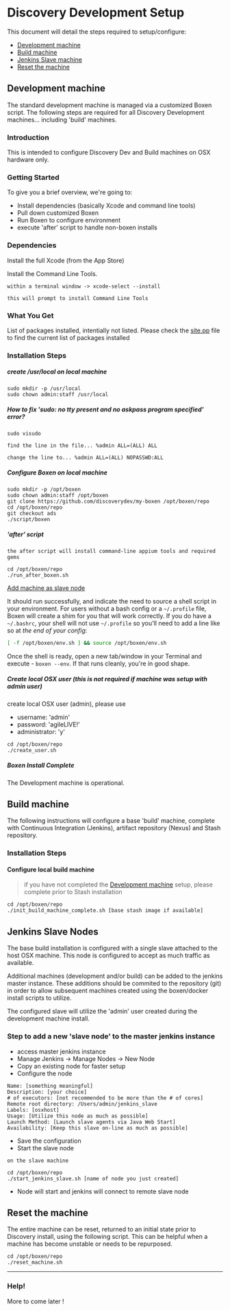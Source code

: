 # Discovery Development Setup

This document will detail the steps required to setup/configure:
* [Development machine](#development-machine)
* [Build machine](#build-machine)
* [Jenkins Slave machine](#jenkins-slave-machine)
* [Reset the machine](#reset-the-machine)

## Development machine

The standard development machine is managed via a customized Boxen script.  The following steps are required for all Discovery Development machines... including 'build' machines.

### Introduction

This is intended to configure Discovery Dev and Build machines on OSX hardware only.

### Getting Started

To give you a brief overview, we're going to:

* Install dependencies (basically Xcode and command line tools)
* Pull down customized Boxen
* Run Boxen to configure environment
* execute 'after' script to handle non-boxen installs

### Dependencies

Install the full Xcode (from the App Store) 

Install the Command Line Tools.
```
within a terminal window -> xcode-select --install

this will prompt to install Command Line Tools
```

### What You Get

List of packages installed, intentially not listed.  Please check the [site.pp](https://github.com/discoverydev/my-boxen/blob/ads/manifests/site.pp) file to find the current list of packages installed

### Installation Steps

##### create /usr/local on local machine
```
sudo mkdir -p /usr/local
sudo chown admin:staff /usr/local
```

##### How to fix 'sudo: no tty present and no askpass program specified' error?
```
sudo visudo

find the line in the file... %admin ALL=(ALL) ALL

change the line to... %admin ALL=(ALL) NOPASSWD:ALL
```

##### Configure Boxen on local machine
```
sudo mkdir -p /opt/boxen
sudo chown admin:staff /opt/boxen
git clone https://github.com/discoverydev/my-boxen /opt/boxen/repo
cd /opt/boxen/repo
git checkout ads
./script/boxen
```

##### 'after' script
```
the after script will install command-line appium tools and required gems

cd /opt/boxen/repo
./run_after_boxen.sh
```

[Add machine as slave node](#step-to-add-a-new-slave-node-to-the-master-jenkins-instance)

It should run successfully, and indicate the need to source a shell script in your environment.  For users without a bash config or a `~/.profile` file, Boxen will create a shim for you that will work correctly.  If you do have a `~/.bashrc`, your shell will not use `~/.profile` so you'll need to add a line like so at _the end of your config_:

``` sh
[ -f /opt/boxen/env.sh ] && source /opt/boxen/env.sh
```

Once the shell is ready, open a new tab/window in your Terminal
and execute - `boxen --env`.
If that runs cleanly, you're in good shape.

##### Create local OSX user (this is not required if machine was setup with admin user)
create local OSX user (admin), please use
- username: 'admin'
- password: 'agileLIVE!'
- administrator: 'y'

```
cd /opt/boxen/repo
./create_user.sh
```

##### Boxen Install Complete
The Development machine is operational.

## Build machine
The following instructions will configure a base 'build' machine, complete with Continuous Integration (Jenkins), artifact repository (Nexus) and Stash repository.

### Installation Steps
#### Configure local build machine

> if you have not completed the [Development machine](#development-machine) setup, please complete prior to Stash installation

```
cd /opt/boxen/repo
./init_build_machine_complete.sh [base stash image if available]
```

## Jenkins Slave Nodes
The base build installation is configured with a single slave attached to the host OSX machine.  This node is configured to accept as much traffic as available.

Additional machines (development and/or build) can be added to the jenkins master instance.  These additions should be commited to the repository (git) in order to allow subsequent machines created using the boxen/docker install scripts to utilize.

The configured slave will utilize the 'admin' user created during the development machine install.

### Step to add a new 'slave node' to the master jenkins instance
* access master jenkins instance
* Manage Jenkins -> Manage Nodes -> New Node
* Copy an existing node for faster setup
* Configure the node
```
Name: [something meaningful]
Description: [your choice]
# of executors: [not recommended to be more than the # of cores]
Remote root directory: /Users/admin/jenkins_slave
Labels: [osxhost]
Usage: [Utilize this node as much as possible]
Launch Method: [Launch slave agents via Java Web Start]
Availability: [Keep this slave on-line as much as possible]
```
* Save the configuration
* Start the slave node
```
on the slave machine

cd /opt/boxen/repo
./start_jenkins_slave.sh [name of node you just created]
```
* Node will start and jenkins will connect to remote slave node

## Reset the machine
The entire machine can be reset, returned to an initial state prior to Discovery install, using the following script.  This can be helpful when a machine has become unstable or needs to be repurposed.

```
cd /opt/boxen/repo
./reset_machine.sh
```

----
### Help!
More to come later !
